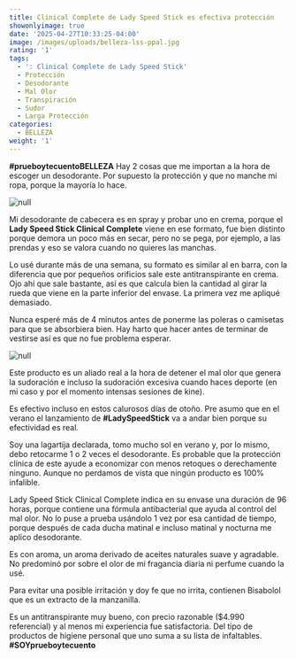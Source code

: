 ```yaml
---
title: Clinical Complete de Lady Speed Stick es efectiva protección
showonlyimage: true
date: '2025-04-27T10:33:25-04:00'
image: /images/uploads/belleza-lss-ppal.jpg
rating: '1'
tags:
  - ': Clinical Complete de Lady Speed Stick'
  - Protección
  - Desodorante
  - Mal Olor
  - Transpiración
  - Sudor
  - Larga Protección
categories:
  - BELLEZA
weight: '1'
---
```

**\#prueboytecuentoBELLEZA** Hay 2 cosas que me importan a la hora de escoger un desodorante. Por supuesto la protección y que no manche mi ropa, porque la mayoría lo hace.

<!--more-->

![null](/images/uploads/belleza-lss-ppal.jpg)

Mi desodorante de cabecera es en spray y probar uno en crema, porque el **Lady Speed Stick Clinical Complete** viene en ese formato, fue bien distinto porque demora un poco más en secar, pero no se pega, por ejemplo, a las prendas y eso se valora cuando no quieres las manchas.

Lo usé durante más de una semana, su formato es similar al en barra, con la diferencia que por pequeños orificios sale este antitranspirante en crema. Ojo ahí que sale bastante, así es que calcula bien la cantidad al girar la rueda que viene en la parte inferior del envase. La primera vez me apliqué demasiado.

Nunca esperé más de 4 minutos antes de ponerme las poleras o camisetas para que se absorbiera bien. Hay harto que hacer antes de terminar de vestirse así es que no fue problema esperar.

![null](/images/uploads/belleza-lss-clinical-1-desodorante.jpg)

Este producto es un aliado real a la hora de detener el mal olor que genera la sudoración e incluso la sudoración excesiva cuando haces deporte (en mi caso y por el momento intensas sesiones de kine).   

Es efectivo incluso en estos calurosos días de otoño. Pre asumo que en el verano el lanzamiento de **\#LadySpeedStick** va a andar bien porque su efectividad es real. 

Soy una lagartija declarada, tomo mucho sol en verano y, por lo mismo, debo retocarme 1 o 2 veces el desodorante. Es probable que la protección clínica de este ayude a economizar con menos retoques o derechamente ninguno. Aunque no perdamos de vista que ningún producto es 100% infalible.

Lady Speed Stick Clinical Complete indica en su envase una duración de 96 horas, porque contiene una fórmula antibacterial que ayuda al control del mal olor. No lo puse a prueba usándolo 1 vez por esa cantidad de tiempo, porque después de cada ducha matinal e incluso matinal y nocturna me aplico desodorante. 

Es con aroma, un aroma derivado de aceites naturales suave y agradable. No predominó por sobre el olor de mi fragancia diaria ni perfume cuando la usé. 

Para evitar una posible irritación y doy fe que no irrita, contienen Bisabolol que es un extracto de la manzanilla. 

Es un antitranspirante muy bueno, con precio razonable ($4.990 referencial) y al menos mi experiencia fue satisfactoria. Del tipo de productos de higiene personal que uno suma a su lista de infaltables. **\#SOYprueboytecuento**
